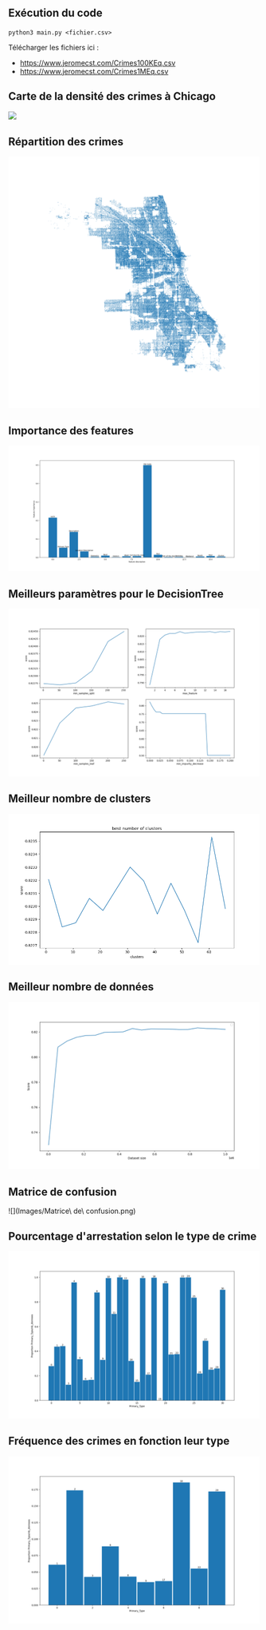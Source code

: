 ## Exécution du code

```
python3 main.py <fichier.csv>
```

Télécharger les fichiers ici :
* https://www.jeromecst.com/Crimes100KEq.csv
* https://www.jeromecst.com/Crimes1MEq.csv

## Carte de la densité des crimes à Chicago

![](Images/carte_densité.png)

## Répartition des crimes

![](Images/carte_chicago.png)

## Importance des features

![](Images/feature_importance.png)

## Meilleurs paramètres pour le DecisionTree

![](Images/bestParamDecisionTree.png)

## Meilleur nombre de clusters

![](Images/bestNumClusters.png)

## Meilleur nombre de données

![](Images/bestNumberData.png)

## Matrice de confusion

![](Images/Matrice\ de\ confusion.png)

## Pourcentage d'arrestation selon le type de crime

![](Images/NombreArrestationParCrime.png)

## Fréquence des crimes en fonction leur type

![](Images/PourcentagePrimaryTypes.png)
